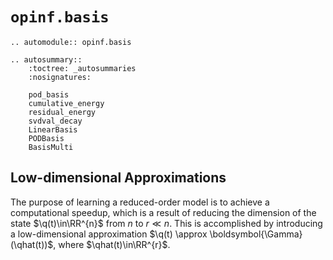 # `opinf.basis`

```{eval-rst}
.. automodule:: opinf.basis
```

```{eval-rst}
.. autosummary::
    :toctree: _autosummaries
    :nosignatures:

    pod_basis
    cumulative_energy
    residual_energy
    svdval_decay
    LinearBasis
    PODBasis
    BasisMulti
```

## Low-dimensional Approximations

The purpose of learning a reduced-order model is to achieve a computational speedup, which is a result of reducing the dimension of the state $\q(t)\in\RR^{n}$ from $n$ to $r \ll n$.
This is accomplished by introducing a low-dimensional approximation $\q(t) \approx \boldsymbol{\Gamma}(\qhat(t))$, where $\qhat(t)\in\RR^{r}$.
